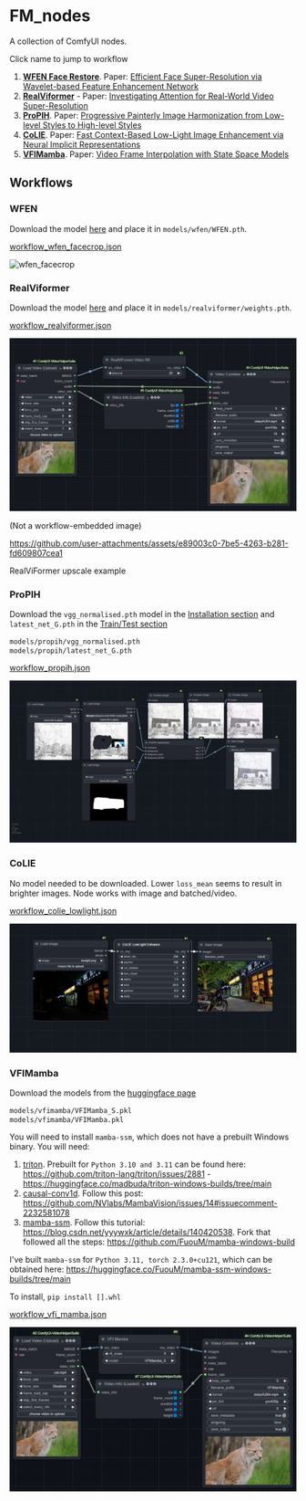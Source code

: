 # FM_nodes

A collection of ComfyUI nodes.

Click name to jump to workflow
1. [**WFEN Face Restore**](#wfen). Paper: [Efficient Face Super-Resolution via Wavelet-based Feature Enhancement Network](https://github.com/PRIS-CV/WFEN)
2. [**RealViformer**](#realviformer) - Paper: [Investigating Attention for Real-World Video Super-Resolution](https://github.com/Yuehan717/RealViformer)
3. [**ProPIH**](#propih). Paper: [Progressive Painterly Image Harmonization from Low-level Styles to High-level Styles](https://github.com/bcmi/ProPIH-Painterly-Image-Harmonization)
4. [**CoLIE**](#colie). Paper: [Fast Context-Based Low-Light Image Enhancement via Neural Implicit Representations](https://github.com/ctom2/colie)
5. [**VFIMamba**](#vfimamba). Paper: [Video Frame Interpolation with State Space Models](https://github.com/MCG-NJU/VFIMamba)

## Workflows

### WFEN

Download the model [here](https://github.com/PRIS-CV/WFEN?tab=readme-ov-file#getting-started) and place it in `models/wfen/WFEN.pth`.

[workflow_wfen_facecrop.json](workflow/workflow_wfen_facecrop.json)

![wfen_facecrop](workflow/wfen_facecrop.png)

### RealViformer

Download the model [here](https://github.com/Yuehan717/RealViformer?tab=readme-ov-file#usage) and place it in `models/realviformer/weights.pth`.

[workflow_realviformer.json](workflow/workflow_realviformer.json)

![realviformer_example](example_realviformer.png)

(Not a workflow-embedded image)

https://github.com/user-attachments/assets/e89003c0-7be5-4263-b281-fd609807cea1

RealViFormer upscale example

### ProPIH

Download the `vgg_normalised.pth` model in the [Installation section](https://github.com/bcmi/ProPIH-Painterly-Image-Harmonization?tab=readme-ov-file#installation) and `latest_net_G.pth` in the [Train/Test section](https://github.com/bcmi/ProPIH-Painterly-Image-Harmonization?tab=readme-ov-file#propih-traintest)

```
models/propih/vgg_normalised.pth
models/propih/latest_net_G.pth
```

[workflow_propih.json](workflow/workflow_realviformer.json)

![propih](workflow/propih.png)

### CoLIE

No model needed to be downloaded. Lower `loss_mean` seems to result in brighter images. Node works with image and batched/video.

[workflow_colie_lowlight.json](workflow/workflow_colie_lowlight.json)

![colie_lowlight](workflow/colie_lowlight.png)

### VFIMamba

Download the models from the [huggingface page](https://huggingface.co/MCG-NJU/VFIMamba/tree/main/ckpt)

```
models/vfimamba/VFIMamba_S.pkl
models/vfimamba/VFIMamba.pkl
```

You will need to install `mamba-ssm`, which does not have a prebuilt Windows binary. You will need:
1. [triton](https://github.com/triton-lang/triton). Prebuilt for `Python 3.10 and 3.11` can be found here: https://github.com/triton-lang/triton/issues/2881 - https://huggingface.co/madbuda/triton-windows-builds/tree/main
2. [causal-conv1d](https://github.com/Dao-AILab/causal-conv1d). Follow this post: https://github.com/NVlabs/MambaVision/issues/14#issuecomment-2232581078
3. [mamba-ssm](https://github.com/state-spaces/mamba). Follow this tutorial: https://blog.csdn.net/yyywxk/article/details/140420538. Fork that followed all the steps: https://github.com/FuouM/mamba-windows-build

I've built `mamba-ssm` for `Python 3.11, torch 2.3.0+cu121`, which can be obtained here: https://huggingface.co/FuouM/mamba-ssm-windows-builds/tree/main

To install, `pip install [].whl`

[workflow_vfi_mamba.json](workflow/workflow_vfi_mamba.json)

![example_vfi_mamba](example_vfi_mamba.png)